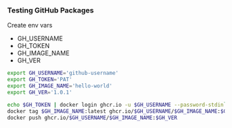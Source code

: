 ### Testing GitHub Packages

Create env vars
- GH_USERNAME
- GH_TOKEN
- GH_IMAGE_NAME
- GH_VER

```sh
export GH_USERNAME='github-username'
export GH_TOKEN='PAT'
export GH_IMAGE_NAME='hello-world'
export GH_VER='1.0.1'

echo $GH_TOKEN | docker login ghcr.io -u $GH_USERNAME --password-stdin`
docker tag $GH_IMAGE_NAME:latest ghcr.io/$GH_USERNAME/$GH_IMAGE_NAME:$GH_VER
docker push ghcr.io/$GH_USERNAME/$GH_IMAGE_NAME:$GH_VER
```